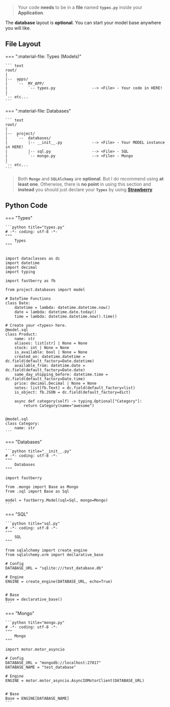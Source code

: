 > Your code **needs** to be in a **file** named **`types.py`** inside your **Application**.

The **database** layout is **optional**. You can start your model base anywhere you will like.

## File **Layout**

=== ":material-file: Types (Models)"

    ``` text
    root/
    |
    |--  apps/
    |    `--  MY_APP/
    |         `-- types.py                --> <File> - Your code in HERE!
    |
    `-- etc...
    ```

=== ":material-file: Databases"

    ``` text
    root/
    |
    |--  project/
    |    `--  databases/
    |         |-- __init__.py             --> <File> - Your MODEL instance in HERE!
    |         |-- sql.py                  --> <File> - SQL
    |         `-- mongo.py                --> <File> - Mongo
    |
    `-- etc...
    ```

> Both **`Mongo`** and **`SQLAlchemy`** are **optional**. But I do recommend using **at least one**. Otherwise, there is **no point** in using this section and **instead** you should just declare your **`Types`** by using <a href="https://strawberry.rocks/docs/types/object-types/" target="_blank" rel="noopener noreferrer">**Strawberry**</a>

## Python **Code**

=== "Types"

    ```python title="types.py"
    # -*- coding: utf-8 -*-
    """
        Types
    """


    import dataclasses as dc
    import datetime
    import decimal
    import typing

    import fastberry as fb

    from project.databases import model

    # DateTime Functions
    class Date:
        datetime = lambda: datetime.datetime.now()
        date = lambda: datetime.date.today()
        time = lambda: datetime.datetime.now().time()

    # Create your <types> here.
    @model.sql
    class Product:
        name: str
        aliases: list[str] | None = None
        stock: int | None = None
        is_available: bool | None = None
        created_on: datetime.datetime = dc.field(default_factory=Date.datetime)
        available_from: datetime.date = dc.field(default_factory=Date.date)
        same_day_shipping_before: datetime.time = dc.field(default_factory=Date.time)
        price: decimal.Decimal | None = None
        notes: list[fb.Text] = dc.field(default_factory=list)
        is_object: fb.JSON = dc.field(default_factory=dict)

        async def category(self) -> typing.Optional["Category"]:
            return Category(name="awesome")


    @model.sql
    class Category:
        name: str
    ```

=== "Databases"

    ```python title="__init__.py"
    # -*- coding: utf-8 -*-
    """
        Databases
    """

    import fastberry

    from .mongo import Base as Mongo
    from .sql import Base as Sql

    model = fastberry.Model(sql=Sql, mongo=Mongo)
    ```

=== "SQL"

    ```python title="sql.py"
    # -*- coding: utf-8 -*-
    """
        SQL
    """

    from sqlalchemy import create_engine
    from sqlalchemy.orm import declarative_base

    # Config
    DATABASE_URL = "sqlite:///test_database.db"

    # Engine
    ENGINE = create_engine(DATABASE_URL, echo=True)


    # Base
    Base = declarative_base()
    ```

=== "Mongo"

    ```python title="mongo.py"
    # -*- coding: utf-8 -*-
    """
        Mongo
    """

    import motor.motor_asyncio

    # Config
    DATABASE_URL = "mongodb://localhost:27017"
    DATABASE_NAME = "test_database"

    # Engine
    ENGINE = motor.motor_asyncio.AsyncIOMotorClient(DATABASE_URL)


    # Base
    Base = ENGINE[DATABASE_NAME]
    ```
